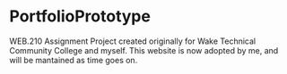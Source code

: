 # PortfolioPrototype
WEB.210 Assignment
Project created originally for Wake Technical Community College and myself. This website is now adopted by me, and will be mantained as time goes on. 
